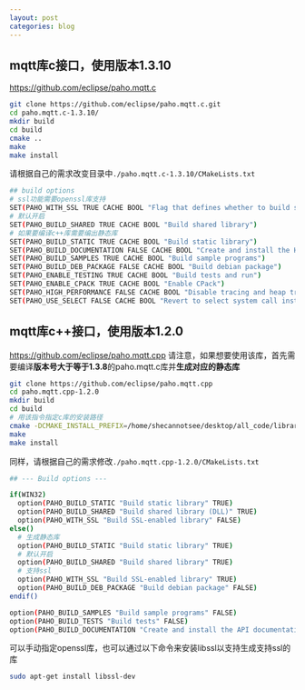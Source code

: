 ```yaml
---
layout: post
categories: blog
---
```

## mqtt库c接口，使用版本1.3.10

https://github.com/eclipse/paho.mqtt.c

```bash
git clone https://github.com/eclipse/paho.mqtt.c.git
cd paho.mqtt.c-1.3.10/
mkdir build
cd build
cmake ..
make
make install
```
请根据自己的需求改变目录中`./paho.mqtt.c-1.3.10/CMakeLists.txt`

```bash
## build options
# ssl功能需要openssl库支持
SET(PAHO_WITH_SSL TRUE CACHE BOOL "Flag that defines whether to build ssl-enabled binaries too. ")
# 默认开启
SET(PAHO_BUILD_SHARED TRUE CACHE BOOL "Build shared library")
# 如果要编译c++库需要编出静态库
SET(PAHO_BUILD_STATIC TRUE CACHE BOOL "Build static library")
SET(PAHO_BUILD_DOCUMENTATION FALSE CACHE BOOL "Create and install the HTML based API documentation (requires Doxygen)")
SET(PAHO_BUILD_SAMPLES TRUE CACHE BOOL "Build sample programs")
SET(PAHO_BUILD_DEB_PACKAGE FALSE CACHE BOOL "Build debian package")
SET(PAHO_ENABLE_TESTING TRUE CACHE BOOL "Build tests and run")
SET(PAHO_ENABLE_CPACK TRUE CACHE BOOL "Enable CPack")
SET(PAHO_HIGH_PERFORMANCE FALSE CACHE BOOL "Disable tracing and heap tracking")
SET(PAHO_USE_SELECT FALSE CACHE BOOL "Revert to select system call instead of poll")
```

## mqtt库c++接口，使用版本1.2.0

https://github.com/eclipse/paho.mqtt.cpp
请注意，如果想要使用该库，首先需要编译**版本号大于等于1.3.8**的paho.mqtt.c库并**生成对应的静态库**

```bash
git clone https://github.com/eclipse/paho.mqtt.cpp
cd paho.mqtt.cpp-1.2.0
mkdir build
cd build
# 用该指令指定c库的安装路径
cmake -DCMAKE_INSTALL_PREFIX=/home/shecannotsee/desktop/all_code/libraries/paho.mqtt.c-1.3.10 ..
make
make install
```
同样，请根据自己的需求修改`./paho.mqtt.cpp-1.2.0/CMakeLists.txt`

```bash
## --- Build options ---

if(WIN32)
  option(PAHO_BUILD_STATIC "Build static library" TRUE)
  option(PAHO_BUILD_SHARED "Build shared library (DLL)" TRUE)
  option(PAHO_WITH_SSL "Build SSL-enabled library" FALSE)
else()
  # 生成静态库
  option(PAHO_BUILD_STATIC "Build static library" TRUE)
  # 默认开启
  option(PAHO_BUILD_SHARED "Build shared library" TRUE)
  # 支持ssl
  option(PAHO_WITH_SSL "Build SSL-enabled library" TRUE)
  option(PAHO_BUILD_DEB_PACKAGE "Build debian package" FALSE)
endif()

option(PAHO_BUILD_SAMPLES "Build sample programs" FALSE)
option(PAHO_BUILD_TESTS "Build tests" FALSE)
option(PAHO_BUILD_DOCUMENTATION "Create and install the API documentation (requires Doxygen)" FALSE)
```

可以手动指定openssl库，也可以通过以下命令来安装libssl以支持生成支持ssl的库

```bash
sudo apt-get install libssl-dev
```